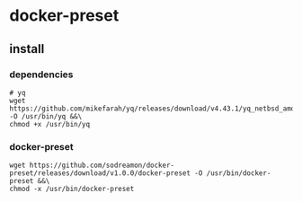 # docker-preset

## install

### dependencies
	# yq
	wget https://github.com/mikefarah/yq/releases/download/v4.43.1/yq_netbsd_amd64 -O /usr/bin/yq &&\
    chmod +x /usr/bin/yq

### docker-preset
	wget https://github.com/sodreamon/docker-preset/releases/download/v1.0.0/docker-preset -O /usr/bin/docker-preset &&\
	chmod -x /usr/bin/docker-preset